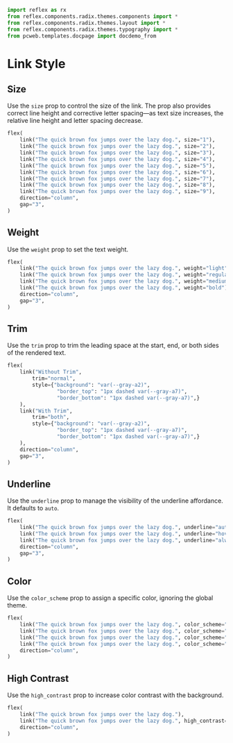 ```python exec
import reflex as rx
from reflex.components.radix.themes.components import *
from reflex.components.radix.themes.layout import *
from reflex.components.radix.themes.typography import *
from pcweb.templates.docpage import docdemo_from
```


# Link Style


## Size

Use the `size` prop to control the size of the link. The prop also provides correct line height and corrective letter spacing—as text size increases, the relative line height and letter spacing decrease.


```python demo
flex(
    link("The quick brown fox jumps over the lazy dog.", size="1"),
    link("The quick brown fox jumps over the lazy dog.", size="2"),
    link("The quick brown fox jumps over the lazy dog.", size="3"),
    link("The quick brown fox jumps over the lazy dog.", size="4"),
    link("The quick brown fox jumps over the lazy dog.", size="5"),
    link("The quick brown fox jumps over the lazy dog.", size="6"),
    link("The quick brown fox jumps over the lazy dog.", size="7"),
    link("The quick brown fox jumps over the lazy dog.", size="8"),
    link("The quick brown fox jumps over the lazy dog.", size="9"),
    direction="column",
    gap="3",
)
```


## Weight

Use the `weight` prop to set the text weight.

```python demo
flex(
    link("The quick brown fox jumps over the lazy dog.", weight="light"),
    link("The quick brown fox jumps over the lazy dog.", weight="regular"),
    link("The quick brown fox jumps over the lazy dog.", weight="medium"),
    link("The quick brown fox jumps over the lazy dog.", weight="bold"),
    direction="column",
    gap="3",
)
```



## Trim

Use the `trim` prop to trim the leading space at the start, end, or both sides of the rendered text.


```python demo
flex(
    link("Without Trim",
        trim="normal",
        style={"background": "var(--gray-a2)",
                "border_top": "1px dashed var(--gray-a7)",
                "border_bottom": "1px dashed var(--gray-a7)",}
    ),
    link("With Trim",
        trim="both",
        style={"background": "var(--gray-a2)",
                "border_top": "1px dashed var(--gray-a7)",
                "border_bottom": "1px dashed var(--gray-a7)",}
    ),
    direction="column",
    gap="3",
)
```


## Underline

Use the `underline` prop to manage the visibility of the underline affordance. It defaults to `auto`.

```python demo
flex(
    link("The quick brown fox jumps over the lazy dog.", underline="auto"),
    link("The quick brown fox jumps over the lazy dog.", underline="hover"),
    link("The quick brown fox jumps over the lazy dog.", underline="always"),
    direction="column",
    gap="3",
)
```


## Color

Use the `color_scheme` prop to assign a specific color, ignoring the global theme.


```python demo
flex(
    link("The quick brown fox jumps over the lazy dog.", color_scheme="indigo"),
    link("The quick brown fox jumps over the lazy dog.", color_scheme="cyan"),
    link("The quick brown fox jumps over the lazy dog.", color_scheme="crimson"),
    link("The quick brown fox jumps over the lazy dog.", color_scheme="orange"),
    direction="column",
)
```

## High Contrast

Use the `high_contrast` prop to increase color contrast with the background.


```python demo
flex(
    link("The quick brown fox jumps over the lazy dog."),
    link("The quick brown fox jumps over the lazy dog.", high_contrast=True),
    direction="column",
)
```
